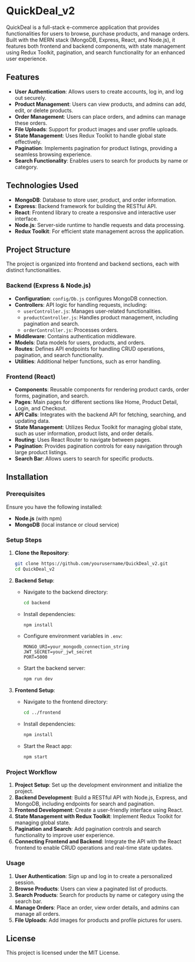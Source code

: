
# QuickDeal_v2

QuickDeal is a full-stack e-commerce application that provides functionalities for users to browse, purchase products, and manage orders. Built with the MERN stack (MongoDB, Express, React, and Node.js), it features both frontend and backend components, with state management using Redux Toolkit, pagination, and search functionality for an enhanced user experience.

## Features

- **User Authentication**: Allows users to create accounts, log in, and log out securely.
- **Product Management**: Users can view products, and admins can add, edit, or delete products.
- **Order Management**: Users can place orders, and admins can manage these orders.
- **File Uploads**: Support for product images and user profile uploads.
- **State Management**: Uses Redux Toolkit to handle global state effectively.
- **Pagination**: Implements pagination for product listings, providing a seamless browsing experience.
- **Search Functionality**: Enables users to search for products by name or category.

## Technologies Used

- **MongoDB**: Database to store user, product, and order information.
- **Express**: Backend framework for building the RESTful API.
- **React**: Frontend library to create a responsive and interactive user interface.
- **Node.js**: Server-side runtime to handle requests and data processing.
- **Redux Toolkit**: For efficient state management across the application.

## Project Structure

The project is organized into frontend and backend sections, each with distinct functionalities.

### Backend (Express & Node.js)

- **Configuration**: `config/Db.js` configures MongoDB connection.
- **Controllers**: API logic for handling requests, including:
  - `userController.js`: Manages user-related functionalities.
  - `productController.js`: Handles product management, including pagination and search.
  - `orderController.js`: Processes orders.
- **Middleware**: Contains authentication middleware.
- **Models**: Data models for users, products, and orders.
- **Routes**: Defines API endpoints for handling CRUD operations, pagination, and search functionality.
- **Utilities**: Additional helper functions, such as error handling.

### Frontend (React)

- **Components**: Reusable components for rendering product cards, order forms, pagination, and search.
- **Pages**: Main pages for different sections like Home, Product Detail, Login, and Checkout.
- **API Calls**: Integrates with the backend API for fetching, searching, and updating data.
- **State Management**: Utilizes Redux Toolkit for managing global state, such as user information, product lists, and order details.
- **Routing**: Uses React Router to navigate between pages.
- **Pagination**: Provides pagination controls for easy navigation through large product listings.
- **Search Bar**: Allows users to search for specific products.

## Installation

### Prerequisites

Ensure you have the following installed:
- **Node.js** (with npm)
- **MongoDB** (local instance or cloud service)

### Setup Steps

1. **Clone the Repository**:
   ```bash
   git clone https://github.com/yourusername/QuickDeal_v2.git
   cd QuickDeal_v2
   ```

2. **Backend Setup**:
   - Navigate to the backend directory:
     ```bash
     cd backend
     ```
   - Install dependencies:
     ```bash
     npm install
     ```
   - Configure environment variables in `.env`:
     ```
     MONGO_URI=your_mongodb_connection_string
     JWT_SECRET=your_jwt_secret
     PORT=5000
     ```
   - Start the backend server:
     ```bash
     npm run dev
     ```

3. **Frontend Setup**:
   - Navigate to the frontend directory:
     ```bash
     cd ../frontend
     ```
   - Install dependencies:
     ```bash
     npm install
     ```
   - Start the React app:
     ```bash
     npm start
     ```

### Project Workflow

1. **Project Setup**: Set up the development environment and initialize the project.
2. **Backend Development**: Build a RESTful API with Node.js, Express, and MongoDB, including endpoints for search and pagination.
3. **Frontend Development**: Create a user-friendly interface using React.
4. **State Management with Redux Toolkit**: Implement Redux Toolkit for managing global state.
5. **Pagination and Search**: Add pagination controls and search functionality to improve user experience.
6. **Connecting Frontend and Backend**: Integrate the API with the React frontend to enable CRUD operations and real-time state updates.

### Usage

1. **User Authentication**: Sign up and log in to create a personalized session.
2. **Browse Products**: Users can view a paginated list of products.
3. **Search Products**: Search for products by name or category using the search bar.
4. **Manage Orders**: Place an order, view order details, and admins can manage all orders.
5. **File Uploads**: Add images for products and profile pictures for users.

## License

This project is licensed under the MIT License.
